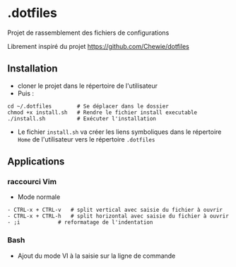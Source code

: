 # .dotfiles

Projet de rassemblement des fichiers de configurations

Librement inspiré du projet https://github.com/Chewie/dotfiles

## Installation
- cloner le projet dans le répertoire de l'utilisateur 
- Puis : 
``` 
cd ~/.dotfiles        # Se déplacer dans le dossier
chmod +x install.sh   # Rendre le fichier install executable
./install.sh          # Exécuter l'installation
```

- Le fichier `install.sh` va créer les liens symboliques dans le répertoire `Home` de l'utilisateur
vers le répertoire `.dotfiles`


## Applications
### raccourci Vim
* Mode normale
```
- CTRL-x + CTRL-v 	# split vertical avec saisie du fichier à ouvrir
- CTRL-x + CTRL-h 	# split horizontal avec saisie du fichier à ouvrir
- ;i  			# reformatage de l'indentation
```

### Bash
- Ajout du mode VI à la saisie sur la ligne de commande
